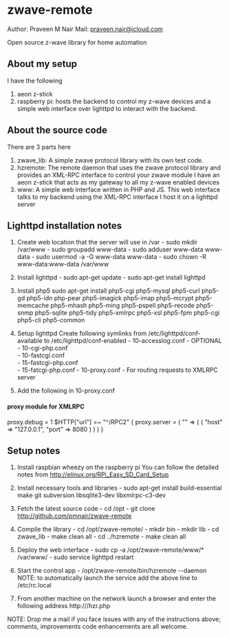 zwave-remote
============
Author: Praveen M Nair
Mail: praveen.nair@icloud.com

Open source z-wave library for home automation 

About my setup
--------------
I have the following

1. aeon z-stick
2. raspberry pi: hosts the backend to control my z-wave devices and a simple web interface over lighttpd to interact with the backend.

About the source code
---------------------
There are 3 parts here

1. zwave_lib: A simple zwave protocol library with its own test code. 
2. hzremote: The remote daemon that uses the zwave protocol library and provides an XML-RPC interface to control your zwave module I have an aeon z-stick that acts as my gateway to all my z-wave enabled devices 
3. www: A simple web interface written in PHP and JS. This web interface talks to my backend using the XML-RPC interface I host it on a lighttpd server

Lighttpd installation notes
---------------------------
1. Create web location that the server will use in /var
       - sudo mkdir /var/www
       - sudo groupadd www-data
       - sudo adduser www-data www-data
       - sudo usermod -a -G www-data www-data
       - sudo chown -R www-data:www-data /var/www

2. Install lighttpd
       - sudo apt-get update
       - sudo apt-get install lighttpd

3. Install php5
       sudo apt-get install php5-cgi php5-mysql php5-curl php5-gd php5-idn php-pear php5-imagick php5-imap php5-mcrypt php5-memcache php5-mhash php5-ming php5-pspell php5-recode php5-snmp php5-sqlite php5-tidy php5-xmlrpc php5-xsl php5-fpm php5-cgi php5-cli php5-common

4. Setup lighttpd
       Create following symlinks from /etc/lighttpd/conf-available to /etc/lighttpd/conf-enabled
       - 10-accesslog.conf	- OPTIONAL
       - 10-cgi-php.conf  
       - 10-fastcgi.conf  
       - 15-fastcgi-php.conf  
       - 15-fatcgi-php.conf
       - 10-proxy.conf  		- For routing requests to XMLRPC server

5. Add the following in 10-proxy.conf
#### proxy module for XMLRPC
proxy.debug                   = 1
$HTTP["url"] =~ "^/RPC2" {
       proxy.server = ( "" =>
                       ( ( 
                           "host" => "127.0.0.1",
                           "port" => 8080
                         ) )
                     )
}

Setup notes
-----------
1. Install raspbian wheezy on the raspberry pi
       You can follow the detailed notes from http://elinux.org/RPi_Easy_SD_Card_Setup
   
2. Install necessary tools and libraries
       - sudo apt-get install build-essential make git subversion libsqlite3-dev libxmlrpc-c3-dev

3. Fetch the latest source code
       - cd /opt
       - git clone http://github.com/pmnair/zwave-remote

4. Compile the library
       - cd /opt/zwave-remote/
       - mkdir bin
       - mkdir lib
       - cd zwave_lib
       - make clean all
       - cd ../hzremote
       - make clean all

5. Deploy the web interface
       - sudo cp -a /opt/zwave-remote/www/* /var/www/
       - sudo service lighttpd restart

6. Start the control app
       - /opt/zwave-remote/bin/hzremote --daemon
       NOTE: to automatically launch the service add the above line to /etc/rc.local

7. From another machine on the network launch a browser and enter the following address
       http://<ip of r-pi>/hzr.php
 
    
NOTE: Drop me a mail if you face issues with any of the instructions above; comments, improvements 
      code enhancements are all welcome.
